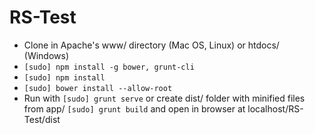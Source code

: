 # RS-Test

* Clone in Apache's www/ directory (Mac OS, Linux) or htdocs/ (Windows)
* ```[sudo] npm install -g bower, grunt-cli```
* ```[sudo] npm install```
* ```[sudo] bower install --allow-root```
* Run with ```[sudo] grunt serve``` or create dist/ folder with minified files from app/ ```[sudo] grunt build``` and open in browser at localhost/RS-Test/dist

